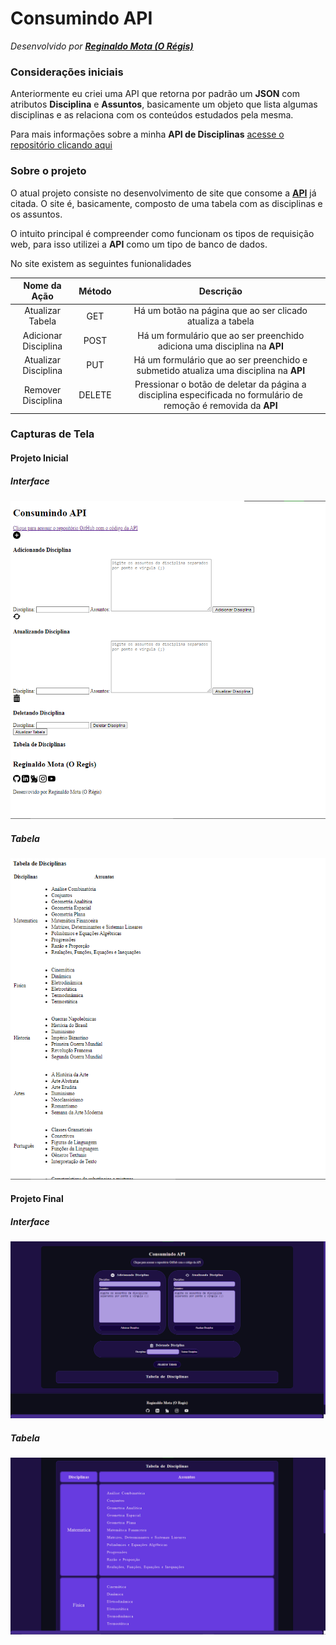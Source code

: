# Consumindo API
_Desenvolvido por [**Reginaldo Mota (O Régis)**](https://oregis.dev.br)_

### Considerações iniciais
Anteriormente eu criei uma API que retorna por padrão um **JSON** com atributos **Disciplina** e **Assuntos**, basicamente um objeto que lista algumas disciplinas e as relaciona com os conteúdos estudados pela mesma.

Para mais informações sobre a minha **API de Disciplinas** [acesse o repositório clicando aqui](https://github.com/Regijur/Implementando-API-de-Disciplinas-e-Assuntos-e-Rotas-do-Servidor)

### Sobre o projeto
O atual projeto consiste no desenvolvimento de site que consome a [**API**](https://github.com/Regijur/Implementando-API-de-Disciplinas-e-Assuntos-e-Rotas-do-Servidor) já citada. O site é, basicamente, composto de uma tabela com as disciplinas e os assuntos.

O intuito principal é compreender como funcionam os tipos de requisição web, para isso utilizei a **API** como um tipo de banco de dados.

No site existem as seguintes funionalidades

Nome da Ação|Método|Descrição
:------------:|:-----:|:----:
Atualizar Tabela|GET|Há um botão na página que ao ser clicado atualiza a tabela
Adicionar Disciplina|POST|Há um formulário que ao ser preenchido adiciona uma disciplina na **API**
Atualizar Disciplina|PUT|Há um formulário que ao ser preenchido e submetido atualiza uma disciplina na **API**
Remover Disciplina | DELETE | Pressionar o botão de deletar da página a disciplina especificada no formulário de remoção é removida da **API**

### Capturas de Tela

#### Projeto Inicial

##### Interface

![](./img/versao-inicial.png)

##### Tabela

![](./img/tabela-inicial.png)

#### Projeto Final

##### Interface
![](./img/versao-final.png)

##### Tabela
![](./img/tabela-final.png)